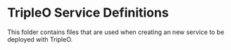 TripleO Service Definitions
===========================

This folder contains files that are used when creating an new service to be
deployed with TripleO.
